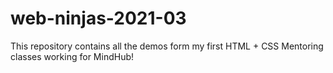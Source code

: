 # web-ninjas-2021-03
This repository contains all the demos form my first HTML + CSS Mentoring classes working for MindHub!
